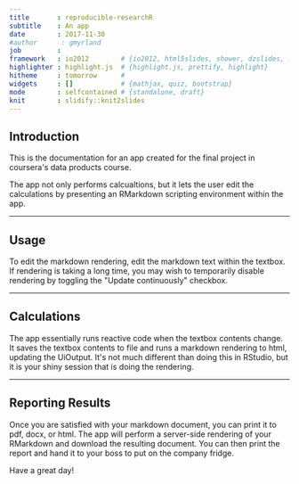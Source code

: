 ```yaml
---
title       : reproducible-researchR
subtitle    : An app
date        : 2017-11-30
#author      : gmyrland
job         : 
framework   : io2012        # {io2012, html5slides, shower, dzslides, ...}
highlighter : highlight.js  # {highlight.js, prettify, highlight}
hitheme     : tomorrow      # 
widgets     : []            # {mathjax, quiz, bootstrap}
mode        : selfcontained # {standalone, draft}
knit        : slidify::knit2slides
---
```


## Introduction

This is the documentation for an app created for the final project in coursera's data products course.

The app not only performs calcualtions, but it lets the user edit the calculations by presenting an RMarkdown scripting environment within the app.

---

## Usage

To edit the markdown rendering, edit the markdown text within the textbox.
If rendering is taking a long time, you may wish to temporarily disable rendering by toggling the "Update continuously" checkbox.

---

## Calculations

The app essentially runs reactive code when the textbox contents change.
It saves the textbox contents to file and runs a markdown rendering to html, updating the UiOutput.
It's not much different than doing this in RStudio, but it is your shiny session that is doing the rendering.

---

## Reporting Results

Once you are satisfied with your markdown document, you can print it to pdf, docx, or html.
The app will perform a server-side rendering of your RMarkdown and download the resulting document.
You can then print the report and hand it to your boss to put on the company fridge.

Have a great day!
